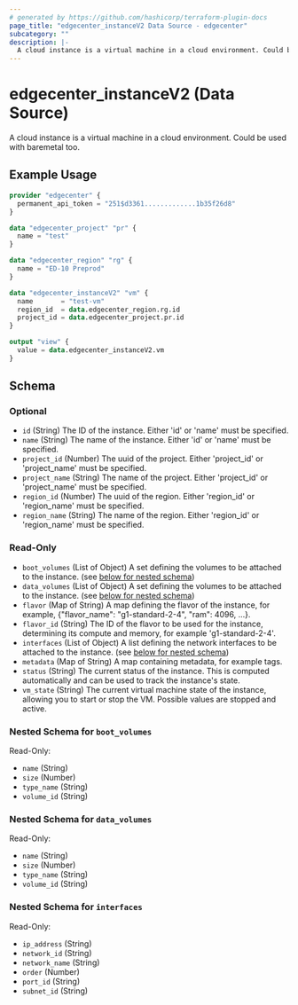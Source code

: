 ```yaml
---
# generated by https://github.com/hashicorp/terraform-plugin-docs
page_title: "edgecenter_instanceV2 Data Source - edgecenter"
subcategory: ""
description: |-
  A cloud instance is a virtual machine in a cloud environment. Could be used with baremetal too.
---
```


# edgecenter_instanceV2 (Data Source)

A cloud instance is a virtual machine in a cloud environment. Could be used with baremetal too.

## Example Usage

```terraform
provider "edgecenter" {
  permanent_api_token = "251$d3361.............1b35f26d8"
}

data "edgecenter_project" "pr" {
  name = "test"
}

data "edgecenter_region" "rg" {
  name = "ED-10 Preprod"
}

data "edgecenter_instanceV2" "vm" {
  name       = "test-vm"
  region_id  = data.edgecenter_region.rg.id
  project_id = data.edgecenter_project.pr.id
}

output "view" {
  value = data.edgecenter_instanceV2.vm
}
```

<!-- schema generated by tfplugindocs -->
## Schema

### Optional

- `id` (String) The ID of the instance. Either 'id' or 'name' must be specified.
- `name` (String) The name of the instance. Either 'id' or 'name' must be specified.
- `project_id` (Number) The uuid of the project. Either 'project_id' or 'project_name' must be specified.
- `project_name` (String) The name of the project. Either 'project_id' or 'project_name' must be specified.
- `region_id` (Number) The uuid of the region. Either 'region_id' or 'region_name' must be specified.
- `region_name` (String) The name of the region. Either 'region_id' or 'region_name' must be specified.

### Read-Only

- `boot_volumes` (List of Object) A set defining the volumes to be attached to the instance. (see [below for nested schema](#nestedatt--boot_volumes))
- `data_volumes` (List of Object) A set defining the volumes to be attached to the instance. (see [below for nested schema](#nestedatt--data_volumes))
- `flavor` (Map of String) A map defining the flavor of the instance, for example, {"flavor_name": "g1-standard-2-4", "ram": 4096, ...}.
- `flavor_id` (String) The ID of the flavor to be used for the instance, determining its compute and memory, for example 'g1-standard-2-4'.
- `interfaces` (List of Object) A list defining the network interfaces to be attached to the instance. (see [below for nested schema](#nestedatt--interfaces))
- `metadata` (Map of String) A map containing metadata, for example tags.
- `status` (String) The current status of the instance. This is computed automatically and can be used to track the instance's state.
- `vm_state` (String) The current virtual machine state of the instance, 
allowing you to start or stop the VM. Possible values are stopped and active.

<a id="nestedatt--boot_volumes"></a>
### Nested Schema for `boot_volumes`

Read-Only:

- `name` (String)
- `size` (Number)
- `type_name` (String)
- `volume_id` (String)


<a id="nestedatt--data_volumes"></a>
### Nested Schema for `data_volumes`

Read-Only:

- `name` (String)
- `size` (Number)
- `type_name` (String)
- `volume_id` (String)


<a id="nestedatt--interfaces"></a>
### Nested Schema for `interfaces`

Read-Only:

- `ip_address` (String)
- `network_id` (String)
- `network_name` (String)
- `order` (Number)
- `port_id` (String)
- `subnet_id` (String)
